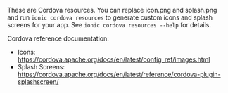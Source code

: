 These are Cordova resources. You can replace icon.png and splash.png and run
`ionic cordova resources` to generate custom icons and splash screens for your
app. See `ionic cordova resources --help` for details.

Cordova reference documentation:

- Icons: <https://cordova.apache.org/docs/en/latest/config_ref/images.html>
- Splash Screens: <https://cordova.apache.org/docs/en/latest/reference/cordova-plugin-splashscreen/>
